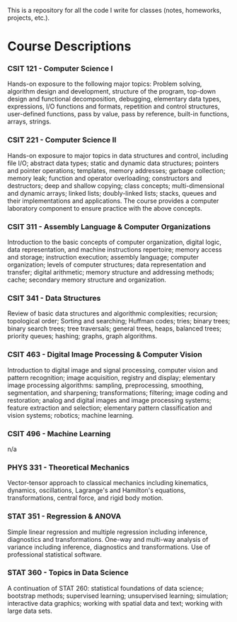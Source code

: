 This is a repository for all the code I write for classes (notes, homeworks, projects, etc.).

# Course Descriptions
### CSIT 121 - Computer Science I
Hands-on exposure to the following major topics: Problem solving, algorithm design and development, structure of the program, top-down design and functional decomposition, debugging, elementary data types, expressions, I/O functions and formats, repetition and control structures, user-defined functions, pass by value, pass by reference, built-in functions, arrays, strings.

### CSIT 221 - Computer Science II
Hands-on exposure to major topics in data structures and control, including file I/O; abstract data types; static and dynamic data structures; pointers and pointer operations; templates, memory addresses; garbage collection; memory leak; function and operator overloading; constructors and destructors; deep and shallow copying; class concepts; multi-dimensional and dynamic arrays; linked lists; doubly-linked lists; stacks, queues and their implementations and applications. The course provides a computer laboratory component to ensure practice with the above concepts.

### CSIT 311 - Assembly Language & Computer Organizations
Introduction to the basic concepts of computer organization, digital logic, data representation, and machine instructions repertoire; memory access and storage; instruction execution; assembly language; computer organization; levels of computer structures; data representation and transfer; digital arithmetic; memory structure and addressing methods; cache; secondary memory structure and organization.

### CSIT 341 - Data Structures
Review of basic data structures and algorithmic complexities; recursion; topological order; Sorting and searching; Huffman codes; tries; binary trees; binary search trees; tree traversals; general trees, heaps, balanced trees; priority queues; hashing; graphs, graph algorithms.

### CSIT 463 - Digital Image Processing & Computer Vision
Introduction to digital image and signal processing, computer vision and pattern recognition; image acquisition, registry and display; elementary image processing algorithms: sampling, preprocessing, smoothing, segmentation, and sharpening; transformations; filtering; image coding and restoration; analog and digital images and image processing systems; feature extraction and selection; elementary pattern classification and vision systems; robotics; machine learning.

### CSIT 496 - Machine Learning
n/a

### PHYS 331 - Theoretical Mechanics
Vector-tensor approach to classical mechanics including kinematics, dynamics, oscillations, Lagrange's and Hamilton's equations, transformations, central force, and rigid body motion.

### STAT 351 - Regression & ANOVA
Simple linear regression and multiple regression including inference, diagnostics and transformations. One-way and multi-way analysis of variance including inference, diagnostics and transformations. Use of professional statistical software.

### STAT 360 - Topics in Data Science
A continuation of STAT 260: statistical foundations of data science; bootstrap methods; supervised learning; unsupervised learning; simulation; interactive data graphics; working with spatial data and text; working with large data sets.
